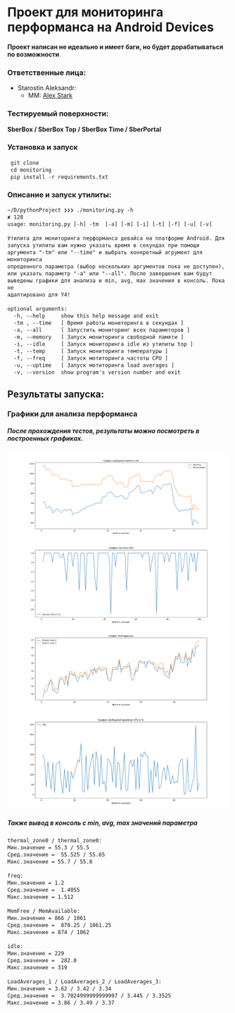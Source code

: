 # Проект для мониторинга перформанcа на Android Devices 
**Проект написан не идеально и имеет баги, но будет дорабатываться по возможности**


### Ответственные лица:

* Starostin Aleksandr:
  * MM: [Alex Stark](https://mm.sberdevices.ru/sberdevices/messages/@alexstark)

  

### Тестируемый поверхности:
**SberBox / SberBox Top / SberBox Time / SberPortal**



### Установка и запуск
```shell
 git clone 
 cd monitoring
 pip install -r requirements.txt
```

### Описание и запуск утилиты:
```shell
~/D/pythonProject ❯❯❯ ./monitoring.py -h                                                                                                                                                                              ✘ 128
usage: monitoring.py [-h] -tm  [-a] [-m] [-i] [-t] [-f] [-u] [-v]

Утилита для мониторинга перформанса девайса на платформе Android. Для запуска утилиты вам нужно указать время в секундах при помощи аргумента "-tm" или "--time" и выбрать конкретный агрумент для мониторинга
опреденного параметра (выбор нескольких аргументов пока не доступен), или указать параметр "-a" или "--all". После завершения вам будут выведены графики для анализа и min, avg, max значения в консоль. Пока не
адаптировано для Y4!

optional arguments:
  -h, --help     show this help message and exit
  -tm , --time   [ Время работы мониторинга в секундах ]
  -a, --all      [ Запустить мониторинг всех параметоров ]
  -m, --memory   [ Запуск мониторинга свободной памяти ]
  -i, --idle     [ Запуск мониторинга idle из утилиты top ]
  -t, --temp     [ Запуск мониторинга температуры ]
  -f, --freq     [ Запуск мотиторинга частоты CPU ]
  -u, --uptime   [ Запуск мотиторинга load averages ]
  -v, --version  show program's version number and exit
```

## Результаты запуска:
### Графики для анализа перформанса
##### После прохождения тестов, результаты можно посмотреть в построенных графиках.
![This is an image](images/mem.png)
![This is an image](images/freq_Top.png)
![This is an image](images/temp.png)
![This is an image](images/idle.png)

##### Также вывод в консоль с  min, avg, max значений параметра
```shell
thermal_zone0 / thermal_zone0:
Мин.значение = 55.3 / 55.5
Сред.значение =  55.525 / 55.65
Макс.значение = 55.7 / 55.8

freq:
Мин.значение = 1.2
Сред.значение =  1.4055
Макс.значение = 1.512

MemFree / MemAvailable:
Мин.значение = 866 / 1061
Сред.значение =  870.25 / 1061.25
Макс.значение = 874 / 1062

idle:
Мин.значение = 229
Сред.значение =  282.0
Макс.значение = 319

LoadAverages_1 / LoadAverages_2 / LoadAverages_3:
Мин.значение = 3.62 / 3.42 / 3.34
Сред.значение =  3.7024999999999997 / 3.445 / 3.3525
Макс.значение = 3.86 / 3.49 / 3.37
```



